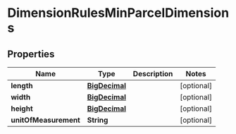 

# DimensionRulesMinParcelDimensions

## Properties

Name | Type | Description | Notes
------------ | ------------- | ------------- | -------------
**length** | [**BigDecimal**](BigDecimal.md) |  |  [optional]
**width** | [**BigDecimal**](BigDecimal.md) |  |  [optional]
**height** | [**BigDecimal**](BigDecimal.md) |  |  [optional]
**unitOfMeasurement** | **String** |  |  [optional]



